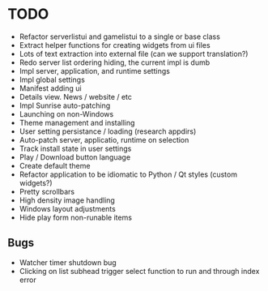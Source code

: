 # TODO

* Refactor serverlistui and gamelistui to a single or base class
* Extract helper functions for creating widgets from ui files
* Lots of text extraction into external file (can we support translation?)
* Redo server list ordering hiding, the current impl is dumb
* Impl server, application, and runtime settings
* Impl global settings
* Manifest adding ui
* Details view. News / website / etc
* Impl Sunrise auto-patching
* Launching on non-Windows
* Theme management and installing
* User setting persistance / loading (research appdirs)
* Auto-patch server, applicatio, runtime on selection
* Track install state in user settings
* Play / Download button language
* Create default theme
* Refactor application to be idiomatic to Python / Qt styles (custom widgets?)
* Pretty scrollbars
* High density image handling
* Windows layout adjustments
* Hide play form non-runable items

## Bugs
* Watcher timer shutdown bug
* Clicking on list subhead trigger select function to run and through index error
